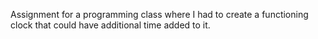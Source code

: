 Assignment for a programming class where I had to create a functioning clock that could have additional time added to it.
